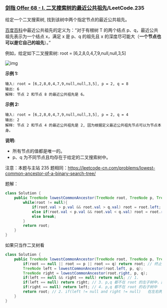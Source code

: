 ### [剑指 Offer 68 - I. 二叉搜索树的最近公共祖先](https://leetcode-cn.com/problems/er-cha-sou-suo-shu-de-zui-jin-gong-gong-zu-xian-lcof/)/LeetCode.235

给定一个二叉搜索树, 找到该树中两个指定节点的最近公共祖先。

[百度百科](https://baike.baidu.com/item/最近公共祖先/8918834?fr=aladdin)中最近公共祖先的定义为：“对于有根树 T 的两个结点 p、q，最近公共祖先表示为一个结点 x，满足 x 是 p、q 的祖先且 x 的深度尽可能大（**一个节点也可以是它自己的祖先**）。”

例如，给定如下二叉搜索树: root = [6,2,8,0,4,7,9,null,null,3,5]

![img](https://assets.leetcode-cn.com/aliyun-lc-upload/uploads/2018/12/14/binarysearchtree_improved.png)

 

**示例 1:**

```
输入: root = [6,2,8,0,4,7,9,null,null,3,5], p = 2, q = 8
输出: 6 
解释: 节点 2 和节点 8 的最近公共祖先是 6。
```

**示例 2:**

```
输入: root = [6,2,8,0,4,7,9,null,null,3,5], p = 2, q = 4
输出: 2
解释: 节点 2 和节点 4 的最近公共祖先是 2, 因为根据定义最近公共祖先节点可以为节点本身。
```

**说明:**

- 所有节点的值都是唯一的。
- p、q 为不同节点且均存在于给定的二叉搜索树中。

注意：本题与主站 235 题相同：https://leetcode-cn.com/problems/lowest-common-ancestor-of-a-binary-search-tree/

题解：

```java
class Solution {
    public TreeNode lowestCommonAncestor(TreeNode root, TreeNode p, TreeNode q) {
        while(root != null){
            if(root.val > p.val && root.val > q.val) root = root.left;
            else if(root.val < p.val && root.val < q.val) root = root.right;
            else break;
        }
        return root;
    }
}
```

如果只当作二叉树看

```java
class Solution {
    public TreeNode lowestCommonAncestor(TreeNode root, TreeNode p, TreeNode q) {
        if(root == null || root == p || root == q) return root;	// 终止条件
        TreeNode left = lowestCommonAncestor(root.left, p, q);
        TreeNode right = lowestCommonAncestor(root.right, p, q);
        if(left == null && right == null) return null; // 1.
        if(left == null) return right; // 3. p,q 都不在 root 的左子树中，直接返回 right
        if(right == null) return left; // 4. p,q 都不在 root 的右子树中
        return root; // 2. if(left != null and right != null)	在左右两侧
    }
}
```

